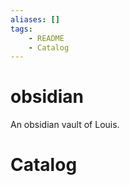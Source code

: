 ```yaml
---
aliases: []
tags:
    - README
    - Catalog
---
```


# obsidian
An obsidian vault of Louis. 

# Catalog

